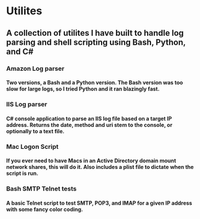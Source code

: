 # Utilites 

## A collection of utilites I have built to handle log parsing and shell scripting using Bash, Python, and C#

### Amazon Log parser
#### Two versions, a Bash and a Python version. The Bash version was too slow for large logs, so I tried Python and it ran blazingly fast.

### IIS Log parser
#### C# console application to parse an IIS log file based on a target IP address. Returns the date, method and uri stem to the console, or optionally to a text file.

### Mac Logon Script
#### If you ever need to have Macs in an Active Directory domain mount network shares, this will do it. Also includes a plist file to dictate when the script is run.

### Bash SMTP Telnet tests
#### A basic Telnet script to test SMTP, POP3, and IMAP for a given IP address with some fancy color coding.